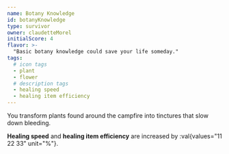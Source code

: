 ```yaml
---
name: Botany Knowledge
id: botanyKnowledge
type: survivor
owner: claudetteMorel
initialScore: 4
flavor: >-
  "Basic botany knowledge could save your life someday."
tags:
  # icon tags
  - plant
  - flower
  # description tags
  - healing speed
  - healing item efficiency
---
```


You transform plants found around the campfire into tinctures that slow down bleeding.

**Healing speed** and **healing item efficiency** are increased by :val{values="11 22 33" unit="%"}.
